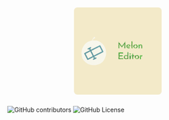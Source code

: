 <h1 align="center">
	<img src="https://raw.githubusercontent.com/evgenrudenko22/melon/refs/heads/main/res/Melon.PNG" alt="Melon Editor" width="200" style="border-radius: 8px;"/>
	
</h1>

![GitHub contributors](https://img.shields.io/github/contributors/evgenrudenko22/melon?style=flat&logoColor=%23f5f5f&color=%2322dd22)
![GitHub License](https://img.shields.io/github/license/evgenrudenko22/melon?style=flat)

